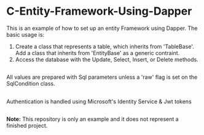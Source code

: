 # C-Entity-Framework-Using-Dapper
This is an example of how to set up an entity Framework using Dapper.
The basic usage is:
1. Create a class that represents a table, which inherits from 'TableBase'.
Add a class that inherits from 'EntityBase' as a generic contraint.
2. Access the database with the Update, Select, Insert, or Delete methods. 
##
All values are prepared with Sql parameters unless a 'raw' flag is set on the SqlCondition class.
##
Authentication is handled using Microsoft's Identity Service & Jwt tokens
##
**Note:** This repository is only an example and it does not represent a finished project.
